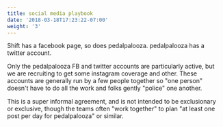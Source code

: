 ```yaml
---
title: social media playbook
date: '2018-03-18T17:23:22-07:00'
weight: '3'
---
```

Shift has a facebook page, so does pedalpalooza.  pedalpalooza has a twitter account.

Only the pedalpalooza FB and twitter accounts are particularly active, but we are recruiting to get some instagram coverage and other.  These accounts are generally run by a few people together so "one person" doesn't have to do all the work and folks gently "police" one another.

This is a super informal agreement, and is not intended to be exclusionary or exclusive, though the teams often "work together" to plan "at least one post per day for pedalpalooza" or similar.
